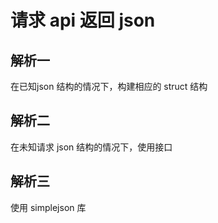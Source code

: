 # 请求 api 返回 json

## 解析一

在已知json 结构的情况下，构建相应的 struct 结构

## 解析二

在未知请求 json 结构的情况下，使用接口

## 解析三

使用 simplejson 库